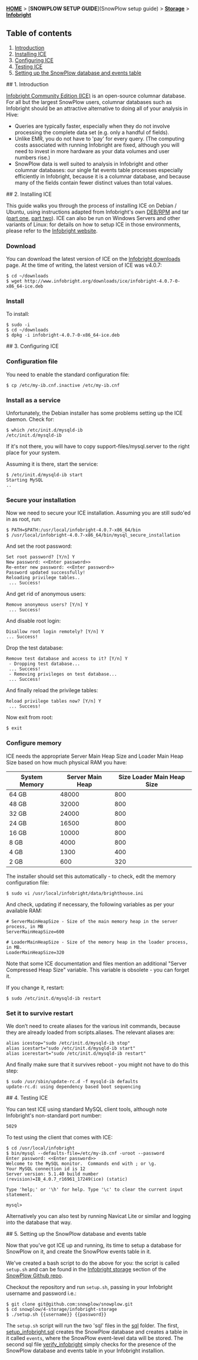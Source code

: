 [**HOME**](Home) > [**SNOWPLOW SETUP GUIDE**](SnowPlow setup guide) > [**Storage**](choosing-a-storage-module) > [**Infobright**](infobright-storage-setup)

## Table of contents

1. [Introduction](#introduction)
2. [Installing ICE](#install)
3. [Configuring ICE](#configure)
4. [Testing ICE](#test)
5. [Setting up the SnowPlow database and events table](#snowplow)


<a name="introduction" />
## 1. Introduction

[Infobright Community Edition (ICE)](http://www.infobright.org/) is an open-source columnar database. For all but the largest SnowPlow users, columnar databases such as Infobright should be an attractive alternative to doing all of your analysis in Hive:

* Queries are typically faster, especially when they do not involve processing the complete data set (e.g. only a handful of fields).
* Unlike EMR, you do not have to 'pay' for every query. (The computing costs associated with running Infobright are fixed, although you will need to invest in more hardware as your data volumes and user numbers rise.)
* SnowPlow data is well suited to analysis in Infobright and other columnar databases: our single fat events table processes especially efficiently in Infobright, because it is a columnar database, and because many of the fields contain fewer distinct values than total values.


<a name="install" />
## 2. Installing ICE

This guide walks you through the process of installing ICE on Debian / Ubuntu, using instructions adapted from Infobright's own [DEB/RPM](http://www.infobright.org/wiki/Install_Guide_for_Linux/) and tar ([part one](http://www.infobright.org/wiki/Install_Guide/), [part two](http://www.infobright.org/wiki/Install_Guide_Part_2/)). ICE can also be run on Windows Servers and other variants of Linux: for details on how to setup ICE in those environments, please refer to the [Infobright website](http://www.infobright.org/wiki/Getting_Started/).

### Download

You can download the latest version of ICE on the [Infobright downloads](http://www.infobright.org/index.php/Download/ICE/) page. At the time of writing, the latest version of ICE was v4.0.7:

	$ cd ~/downloads
	$ wget http://www.infobright.org/downloads/ice/infobright-4.0.7-0-x86_64-ice.deb

### Install

To install:
	
	$ sudo -i
	$ cd ~/downloads
	$ dpkg -i infobright-4.0.7-0-x86_64-ice.deb

<a name="config" />
## 3. Configuring ICE

### Configuration file

You need to enable the standard configuration file:

	$ cp /etc/my-ib.cnf.inactive /etc/my-ib.cnf

### Install as a service

Unfortunately, the Debian installer has some problems setting up the ICE daemon. Check for:

	$ which /etc/init.d/mysqld-ib
	/etc/init.d/mysqld-ib

If it's not there, you will have to copy support-files/mysql.server to the right place for your system.

Assuming it is there, start the service:

	$ /etc/init.d/mysqld-ib start
	Starting MySQL
	..

### Secure your installation

Now we need to secure your ICE installation. Assuming you are still sudo'ed in as root, run:

	$ PATH=$PATH:/usr/local/infobright-4.0.7-x86_64/bin
	$ /usr/local/infobright-4.0.7-x86_64/bin/mysql_secure_installation

And set the root password:

	Set root password? [Y/n] Y
	New password: <<Enter password>> 
	Re-enter new password: <<Enter password>> 
	Password updated successfully!
	Reloading privilege tables..
	 ... Success!    

And get rid of anonymous users:

	Remove anonymous users? [Y/n] Y
	 ... Success!

And disable root login:

	Disallow root login remotely? [Y/n] Y
 	... Success!

Drop the test database:

	Remove test database and access to it? [Y/n] Y
	 - Dropping test database...
	 ... Success!
	 - Removing privileges on test database...
	 ... Success!

And finally reload the privilege tables:

	Reload privilege tables now? [Y/n] Y
	 ... Success!

Now exit from root:

	$ exit

### Configure memory

ICE needs the appropriate Server Main Heap Size and Loader Main Heap Size based on how much physical RAM you have:

| **System Memory** | **Server Main Heap** | **Size Loader Main Heap Size** |
|-------------------|----------------------|--------------------------------|
| 64 GB             | 48000                | 800                            |
| 48 GB             | 32000                | 800                            |
| 32 GB             | 24000                | 800                            |
| 24 GB             | 16500                | 800                            |
| 16 GB             | 10000                | 800                            |
| 8 GB              | 4000                 | 800                            |
| 4 GB              | 1300                 | 400                            |
| 2 GB              | 600                  | 320                            |

The installer should set this automatically - to check, edit the memory configuration file:

	$ sudo vi /usr/local/infobright/data/brighthouse.ini

And check, updating if necessary, the following variables as per your available RAM:

	# ServerMainHeapSize - Size of the main memory heap in the server process, in MB
	ServerMainHeapSize=600

	# LoaderMainHeapSize - Size of the memory heap in the loader process, in MB.
	LoaderMainHeapSize=320

Note that some ICE documentation and files mention an additional "Server Compressed Heap Size" variable. This variable is obsolete - you can forget it.

If you change it, restart:

	$ sudo /etc/init.d/mysqld-ib restart

### Set it to survive restart

We don’t need to create aliases for the various init commands, because they are already loaded from scripts.aliases. The relevant aliases are:

	alias icestop="sudo /etc/init.d/mysqld-ib stop"
	alias icestart="sudo /etc/init.d/mysqld-ib start"
	alias icerestart="sudo /etc/init.d/mysqld-ib restart"

And finally make sure that it survives reboot - you might not have to do this step:

	$ sudo /usr/sbin/update-rc.d -f mysqld-ib defaults
	update-rc.d: using dependency based boot sequencing

<a name="testing" />
## 4. Testing ICE

You can test ICE using standard MySQL client tools, although note Infobright's non-standard port number:

	5029

To test using the client that comes with ICE:

	$ cd /usr/local/infobright
	$ bin/mysql --defaults-file=/etc/my-ib.cnf -uroot --password
	Enter password: <<Enter password>> 
	Welcome to the MySQL monitor.  Commands end with ; or \g.
	Your MySQL connection id is 12
	Server version: 5.1.40 build number (revision)=IB_4.0.7_r16961_17249(ice) (static)

	Type 'help;' or '\h' for help. Type '\c' to clear the current input statement.

	mysql>

Alternatively you can also test by running Navicat Lite or similar and logging into the database that way.

<a name="snowplow" />
## 5. Setting up the SnowPlow database and events table

Now that you've got ICE up and running, its time to setup a database for SnowPlow on it, and create the SnowPlow events table in it.

We've created a bash script to do the above for you: the script is called `setup.sh` and can be found in the [Infobright storage](https://github.com/snowplow/snowplow/tree/master/4-storage/infobright-storage) section of the [SnowPlow Github repo](https://github.com/snowplow/snowplow).

Checkout the repository and run `setup.sh`, passing in your Infobright username and password i.e.:

    $ git clone git@github.com:snowplow/snowplow.git
    $ cd snowplow/4-storage/infobright-storage
    $ ./setup.sh {{username}} {{password}}

The `setup.sh` script will run the two 'sql' files in the [sql](https://github.com/snowplow/snowplow) folder. The first, [setup_infobright.sql](https://github.com/snowplow/snowplow/blob/master/4-storage/infobright-storage/sql/setup_infobright.sql) creates the SnowPlow database and creates a table in it called `events`, where the SnowPlow event-level data will be stored. The second sql file [verify_infobright](https://github.com/snowplow/snowplow/blob/master/4-storage/infobright-storage/sql/verify_infobright.sql) simply checks for the presence of the SnowPlow database and events table in your Infobright installion.